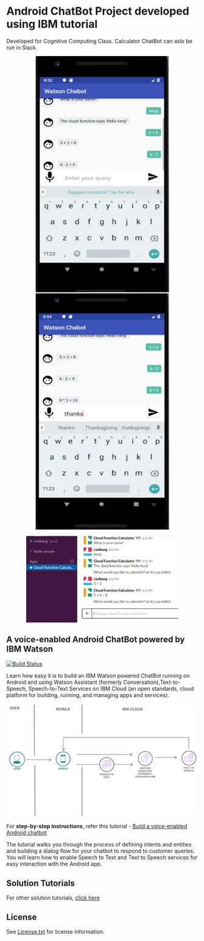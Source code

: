 # Android ChatBot Project developed using IBM tutorial

Developed for Cognitive Computing Class.
Calculator ChatBot can aslo be run in Slack.

<p align="center"><img src="images/android_chatbot.png" height="620" width="350" /><img src="images/android_watson_chatbot.png" height="620" width="350" /></p>
<p align="center"><img src="images/slack_watson_chatbot.png" width="400" /></p>

## A voice-enabled Android ChatBot powered by IBM Watson

[![Build Status](https://travis-ci.org/IBM-Cloud/chatbot-watson-android.svg?branch=master)](https://travis-ci.org/IBM-Cloud/chatbot-watson-android)

Learn how easy it is to build an IBM Watson powered ChatBot running on Android and using Watson Assistant (formerly Conversation),Text-to-Speech, Speech-to-Text Services on IBM Cloud (an open standards, cloud platform for building, running, and managing apps and services).

<p align="center"><img src="images/architecture.png"/></p>

For **step-by-step instructions**, refer this tutorial - [Build a voice-enabled Android chatbot](https://console.bluemix.net/docs/tutorials/android-watson-chatbot.html)

The tutorial walks you through the process of defining intents and entities and building a dialog flow for your chatbot to respond to customer queries. You will learn how to enable Speech to Text and Text to Speech services for easy interaction with the Android app.

## Solution Tutorials 

For other solution tutorials, [click here](http://ibm.biz/solution-tutorials)

## License

See [License.txt](https://github.com/IBM-Cloud/chatbot-watson-android/blob/master/License.txt) for license information.
